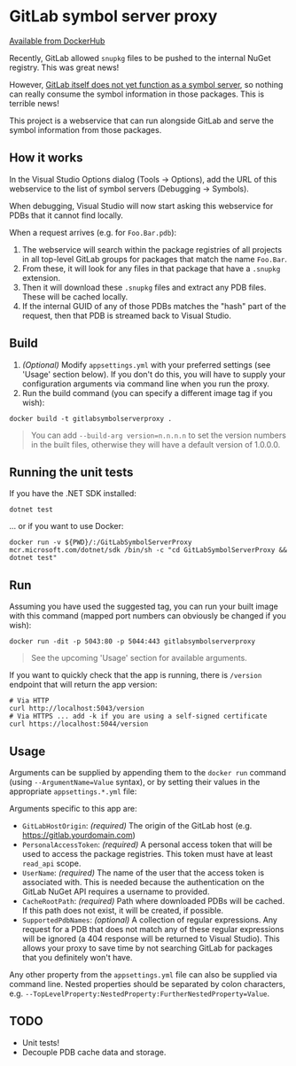 # GitLab symbol server proxy

[Available from DockerHub](https://hub.docker.com/r/peeveen/gitlabsymbolserverproxy)

Recently, GitLab allowed `snupkg` files to be pushed to the internal NuGet registry. This was great news!

However, [GitLab itself does not yet function as a symbol server](https://gitlab.com/gitlab-org/gitlab/-/issues/342157), so nothing can really consume the symbol information in those packages. This is terrible news!

This project is a webservice that can run alongside GitLab and serve the symbol information from those packages.

## How it works

In the Visual Studio Options dialog (Tools → Options), add the URL of this webservice to the list of symbol servers (Debugging → Symbols).

When debugging, Visual Studio will now start asking this webservice for PDBs that it cannot find locally.

When a request arrives (e.g. for `Foo.Bar.pdb`):

1. The webservice will search within the package registries of all projects in all top-level GitLab groups for packages that match the name `Foo.Bar`.
2. From these, it will look for any files in that package that have a `.snupkg` extension.
3. Then it will download these `.snupkg` files and extract any PDB files. These will be cached locally.
4. If the internal GUID of any of those PDBs matches the "hash" part of the request, then that PDB is streamed back to Visual Studio.

## Build

1. _(Optional)_ Modify `appsettings.yml` with your preferred settings (see 'Usage' section below). If you don't do this, you will have to supply your configuration arguments via command line when you run the proxy.
2. Run the build command (you can specify a different image tag if you wish):

```
docker build -t gitlabsymbolserverproxy .
```

> You can add `--build-arg version=n.n.n.n` to set the version numbers in the built files, otherwise they will have a default version of 1.0.0.0.

## Running the unit tests

If you have the .NET SDK installed:

```
dotnet test
```

... or if you want to use Docker:

```
docker run -v ${PWD}/:/GitLabSymbolServerProxy mcr.microsoft.com/dotnet/sdk /bin/sh -c "cd GitLabSymbolServerProxy && dotnet test"
```

## Run

Assuming you have used the suggested tag, you can run your built image with this command (mapped port numbers can obviously be changed if you wish):

```
docker run -dit -p 5043:80 -p 5044:443 gitlabsymbolserverproxy
```

> See the upcoming 'Usage' section for available arguments.

If you want to quickly check that the app is running, there is `/version` endpoint that will return the app version:

```
# Via HTTP
curl http://localhost:5043/version
# Via HTTPS ... add -k if you are using a self-signed certificate
curl https://localhost:5044/version
```

## Usage

Arguments can be supplied by appending them to the `docker run` command (using `--ArgumentName=Value` syntax), or by setting their values in the appropriate `appsettings.*.yml` file:

Arguments specific to this app are:

- `GitLabHostOrigin`: _(required)_ The origin of the GitLab host (e.g. https://gitlab.yourdomain.com)
- `PersonalAccessToken`: _(required)_ A personal access token that will be used to access the package registries. This token must have at least `read_api` scope.
- `UserName`: _(required)_ The name of the user that the access token is associated with. This is needed because the authentication on the GitLab NuGet API requires a username to provided.
- `CacheRootPath`: _(required)_ Path where downloaded PDBs will be cached. If this path does not exist, it will be created, if possible.
- `SupportedPdbNames`: _(optional)_ A collection of regular expressions. Any request for a PDB that does not match any of these regular expressions will be ignored (a 404 response will be returned to Visual Studio). This allows your proxy to save time by not searching GitLab for packages that you definitely won't have.

Any other property from the `appsettings.yml` file can also be supplied via command line. Nested properties should be separated by colon characters, e.g. `--TopLevelProperty:NestedProperty:FurtherNestedProperty=Value`.

## TODO

- Unit tests!
- Decouple PDB cache data and storage.
